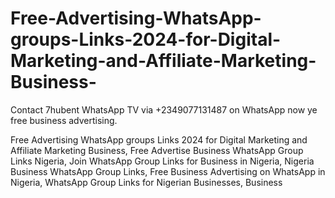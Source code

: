 # Free-Advertising-WhatsApp-groups-Links-2024-for-Digital-Marketing-and-Affiliate-Marketing-Business-
Contact 7hubent WhatsApp TV via +2349077131487 on WhatsApp now ye free business advertising.

Free Advertising WhatsApp groups Links 2024 for Digital Marketing and Affiliate Marketing Business, Free Advertise Business WhatsApp Group Links Nigeria, Join WhatsApp Group Links for Business in Nigeria, Nigeria Business WhatsApp Group Links, Free Business Advertising on WhatsApp in Nigeria, WhatsApp Group Links for Nigerian Businesses, Business 
